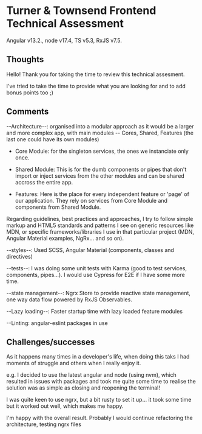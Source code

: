 # Turner & Townsend Frontend Technical Assessment

Angular v13.2., node v17.4, TS v5.3, RxJS v7.5.

## Thoughts

Hello! Thank you for taking the time to review this technical assesment.

I've tried to take the time to provide what you are looking for and to add bonus points too ;)

## Comments

--Architecture--: organised into a modular approach as it would be a larger and more complex app, with main modules -- Cores, Shared, Features (the last one could have its own modules)

- Core Module: for the singleton services, the ones we instanciate only once.

- Shared Module: This is for the dumb components or pipes that don't import or inject services from the other modules and can be shared accross the entire app.

- Features: Here is the place for every independent feature or 'page' of our application. They rely on services from Core Module and components from Shared Module.

Regarding guidelines, best practices and approaches, I try to follow simple markup and HTML5 standards and patterns I see on generic resources like MDN, or specific frameworks/libraries I use in that particular project (MDN, Angular Material examples, NgRx... and so on).

--styles--: Used SCSS, Angular Material (components, classes and directives)

--tests--: I was doing some unit tests with Karma (good to test services, components, pipes...). I would use Cypress for E2E if I have some more time.

--state management--: Ngrx Store to provide reactive state management, one way data flow powered by RxJS Observables.

--Lazy loading--: Faster startup time with lazy loaded feature modules

--Linting: angular-eslint packages in use

## Challenges/successes

As it happens many times in a developer's life, when doing this taks I had moments of struggle and others when I really enjoy it.

e.g. I decided to use the latest angular and node (using nvm), which resulted in issues with packages and took me quite some time to realise the solution was as simple as closing and reopening the terminal!

I was quite keen to use ngrx, but a bit rusty to set it up... it took some time but it worked out well, which makes me happy.

I'm happy with the overall result. Probably I would continue refactoring the architecture, testing ngrx files
